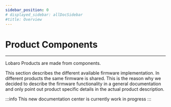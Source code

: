 ```yaml
---
sidebar_position: 0
# displayed_sidebar: allDocSidebar
#title: Overview
---
```


# Product Components
---
Lobaro Products are made from components.

This section describes the different available firmware implementation. In different products the same firmware is
shared. This is the reason why we decided to describe the firmware functionality in a general documentation and only
point out product specific details in the actual product description.

:::info
This new documentation center is currently work in progress
:::
